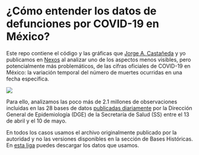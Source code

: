 # ¿Cómo entender los datos de defunciones por COVID-19 en México?

Este repo contiene el código y las gráficas que [Jorge A. Castañeda](https://twitter.com/jorgeacast) y yo publicamos en [Nexos](https://datos.nexos.com.mx/?p=1351) al analizar uno de los aspectos menos visibles, pero potencialmente más problemáticos, de las cifras oficiales de COVID-19 en México: la variación temporal del número de muertes ocurridas en una fecha específica.

![](https://github.com/segasi/tdd_datos_covid19_mx/blob/master/03_graficas/04_numero_muertes_en_cada_fecha_de_fallecimiento_por_corte_bd.png)

Para ello, analizamos las poco más de 2.1 millones de observaciones incluidas en las 28 bases de datos [publicadas diariamente](https://www.gob.mx/salud/documentos/datos-abiertos-152127) por la Dirección General de Epidemiología (DGE) de la Secretaría de Salud (SS) entre el 13 de abril y el 10 de mayo.

En todos los casos usamos el archivo originalmente publicado por la autoridad y no las versiones disponibles en la sección de Bases Históricas. En [esta liga](https://drive.google.com/drive/folders/1BTGVkrdLJl1n6AY79ysC7hrAmMBmbAgb?usp=sharing) puedes descargar los datos que usamos.
